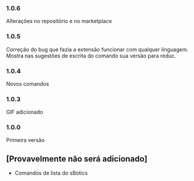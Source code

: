 ### 1.0.6

Alterações no repositório e no marketplace

### 1.0.5

Correção do bug que fazia a extensão funcionar com qualquer linguagem.
Mostra nas sugestões de escrita do comando sua versão para reduc.

### 1.0.4

Novos comandos

### 1.0.3

GIF adicionado

### 1.0.0

Primeira versão

## [Provavelmente não será adicionado]

- Comandos de lista do sBotics